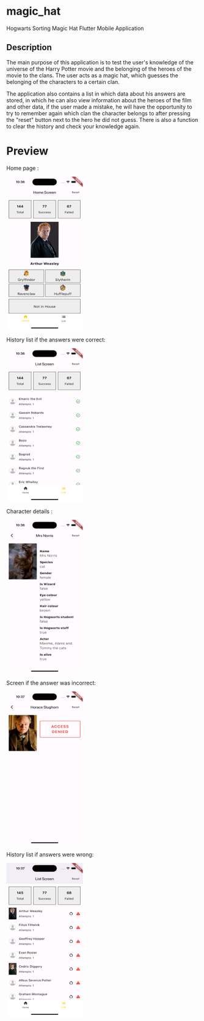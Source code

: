 # magic_hat

Hogwarts Sorting Magic Hat Flutter Mobile Application

## Description

The main purpose of this application is to test the user's knowledge of the universe of the Harry Potter movie and the belonging of the heroes of the movie to the clans. The user acts as a magic hat, which guesses the belonging of the characters to a certain clan.

The application also contains a list in which data about his answers are stored, in which he can also view information about the heroes of the film and other data, if the user made a mistake, he will have the opportunity to try to remember again which clan the character belongs to after pressing the "reset" button next to the hero he did not guess. There is also a function to clear the history and check your knowledge again.

# Preview

Home page :

<img src="assets/screenshots/home_page.png" alt="Home page" width="200" height="400"/>

History list if the answers were correct:

<img src="assets/screenshots/history_screen.png" alt="Home page" width="200" height="400"/>

Character details :

<img src="assets/screenshots/character_info.png" alt="Home page" width="200" height="400"/>

Screen if the answer was incorrect:

<img src="assets/screenshots/access_denied.png" alt="Home page" width="200" height="400"/>

History list if answers were wrong:

<img src="assets/screenshots/unsuccessful_responses_of_the_heroes.png" alt="Home page" width="200" height="400"/>


